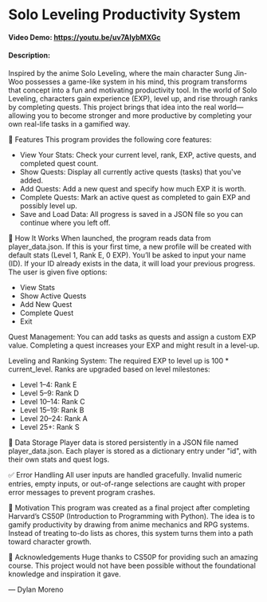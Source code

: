 # Solo Leveling Productivity System
#### Video Demo:  https://youtu.be/uv7AIybMXGc
#### Description:
Inspired by the anime Solo Leveling, where the main character Sung Jin-Woo possesses a game-like system in his mind, this program transforms that concept into a fun and motivating productivity tool. In the world of Solo Leveling, characters gain experience (EXP), level up, and rise through ranks by completing quests. This project brings that idea into the real world—allowing you to become stronger and more productive by completing your own real-life tasks in a gamified way.

🌟 Features
This program provides the following core features:

- View Your Stats: Check your current level, rank, EXP, active quests, and completed quest count.
- Show Quests: Display all currently active quests (tasks) that you've added.
- Add Quests: Add a new quest and specify how much EXP it is worth.
- Complete Quests: Mark an active quest as completed to gain EXP and possibly level up.
- Save and Load Data: All progress is saved in a JSON file so you can continue where you left off.

🚀 How It Works
When launched, the program reads data from player_data.json. If this is your first time, a new profile will be created with default stats (Level 1, Rank E, 0 EXP). You’ll be asked to input your name (ID). If your ID already exists in the data, it will load your previous progress. The user is given five options:

- View Stats
- Show Active Quests
- Add New Quest
- Complete Quest
- Exit

Quest Management:
You can add tasks as quests and assign a custom EXP value. Completing a quest increases your EXP and might result in a level-up.

Leveling and Ranking System:
The required EXP to level up is 100 * current_level. Ranks are upgraded based on level milestones:

- Level 1–4: Rank E
- Level 5–9: Rank D
- Level 10–14: Rank C
- Level 15–19: Rank B
- Level 20–24: Rank A
- Level 25+: Rank S

💾 Data Storage
Player data is stored persistently in a JSON file named player_data.json. Each player is stored as a dictionary entry under "id", with their own stats and quest logs.

✅ Error Handling
All user inputs are handled gracefully. Invalid numeric entries, empty inputs, or out-of-range selections are caught with proper error messages to prevent program crashes.

🧠 Motivation
This program was created as a final project after completing Harvard’s CS50P (Introduction to Programming with Python). The idea is to gamify productivity by drawing from anime mechanics and RPG systems. Instead of treating to-do lists as chores, this system turns them into a path toward character growth.

🙏 Acknowledgements
Huge thanks to CS50P for providing such an amazing course. This project would not have been possible without the foundational knowledge and inspiration it gave.

— Dylan Moreno
